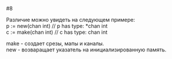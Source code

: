 #8

Различие можно увидеть на следующем примере:  
p := new(chan int)   // p has type: *chan int   
c := make(chan int)  // c has type: chan int

make - создает срезы, мапы и каналы.  
new - возваращает указатель на инициализированную память.  

